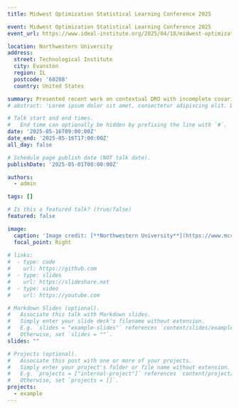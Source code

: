 ```yaml
---
title: Midwest Optimization Statistical Learning Conference 2025

event: Midwest Optimization Statistical Learning Conference 2025
event_url: https://www.ideal-institute.org/2025/04/18/midwest-optimization-statistical-learning-conference-2025/

location: Northwestern University
address:
  street: Technological Institute
  city: Evanston
  region: IL
  postcode: '60208'
  country: United States

summary: Presented recent work on contextual DRO with incomplete covariate information.
# abstract: 'Lorem ipsum dolor sit amet, consectetur adipiscing elit. Duis posuere tellusac convallis placerat. Proin tincidunt magna sed ex sollicitudin condimentum. Sed ac faucibus dolor, scelerisque sollicitudin nisi. Cras purus urna, suscipit quis sapien eu, pulvinar tempor diam.'

# Talk start and end times.
#   End time can optionally be hidden by prefixing the line with `#`.
date: '2025-05-16T09:00:00Z'
date_end: '2025-05-16T17:00:00Z'
all_day: false

# Schedule page publish date (NOT talk date).
publishDate: '2025-05-01T00:00:00Z'

authors:
  - admin

tags: []

# Is this a featured talk? (true/false)
featured: false

image:
  caption: 'Image credit: [**Northwestern University**](https://www.mccormick.northwestern.edu/research/optimization-machine-learning-center/news-events/past-workshops.html)'
  focal_point: Right
 
# links:
#  - type: code
#    url: https://github.com
#  - type: slides
#    url: https://slideshare.net
#  - type: video
#    url: https://youtube.com

# Markdown Slides (optional).
#   Associate this talk with Markdown slides.
#   Simply enter your slide deck's filename without extension.
#   E.g. `slides = "example-slides"` references `content/slides/example-slides.md`.
#   Otherwise, set `slides = ""`.
slides: ""

# Projects (optional).
#   Associate this post with one or more of your projects.
#   Simply enter your project's folder or file name without extension.
#   E.g. `projects = ["internal-project"]` references `content/project/deep-learning/index.md`.
#   Otherwise, set `projects = []`.
projects:
  - example
---
```


<!--
{{% callout note %}}
Click on the **Slides** button above to view the built-in slides feature.
{{% /callout %}}

Slides can be added in a few ways:

- **Create** slides using Hugo Blox Builder's [_Slides_](https://docs.hugoblox.com/reference/content-types/) feature and link using the `slides` parameter in the front matter of the talk file
- **Upload** an existing slide deck to this page bundle and link it using `links: [{ type: slides, url: path/to/file } ]` in front matter
- **Embed** your slides (e.g. Google Slides) or presentation video on this page using [shortcodes](https://docs.hugoblox.com/reference/markdown/).

Further event details, including [page elements](https://docs.hugoblox.com/reference/markdown/) such as image galleries, can be added to the body of this page.
--> 
